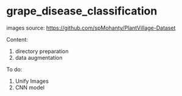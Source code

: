 # grape_disease_classification
images source: https://github.com/spMohanty/PlantVillage-Dataset

Content:
1. directory preparation
2. data augmentation

To do: 
1. Unify Images
2. CNN model 
